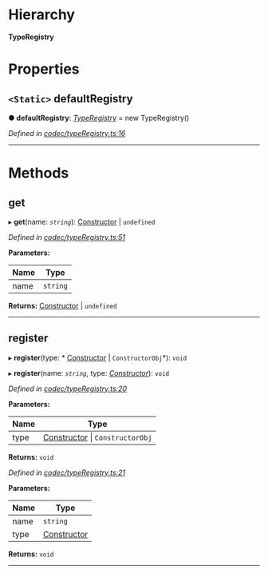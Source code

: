 

# Hierarchy

**TypeRegistry**

# Properties

<a id="defaultregistry"></a>

## `<Static>` defaultRegistry

**● defaultRegistry**: *[TypeRegistry](_codec_typeregistry_.typeregistry.md)* =  new TypeRegistry()

*Defined in [codec/typeRegistry.ts:16](https://github.com/polkadot-js/api/blob/2a1a712/packages/types/src/codec/typeRegistry.ts#L16)*

___

# Methods

<a id="get"></a>

##  get

▸ **get**(name: *`string`*):  [Constructor](../modules/_types_.md#constructor) &#124; `undefined`

*Defined in [codec/typeRegistry.ts:51](https://github.com/polkadot-js/api/blob/2a1a712/packages/types/src/codec/typeRegistry.ts#L51)*

**Parameters:**

| Name | Type |
| ------ | ------ |
| name | `string` |

**Returns:**  [Constructor](../modules/_types_.md#constructor) &#124; `undefined`

___
<a id="register"></a>

##  register

▸ **register**(type: * [Constructor](../modules/_types_.md#constructor) &#124; `ConstructorObj`*): `void`

▸ **register**(name: *`string`*, type: *[Constructor](../modules/_types_.md#constructor)*): `void`

*Defined in [codec/typeRegistry.ts:20](https://github.com/polkadot-js/api/blob/2a1a712/packages/types/src/codec/typeRegistry.ts#L20)*

**Parameters:**

| Name | Type |
| ------ | ------ |
| type |  [Constructor](../modules/_types_.md#constructor) &#124; `ConstructorObj`|

**Returns:** `void`

*Defined in [codec/typeRegistry.ts:21](https://github.com/polkadot-js/api/blob/2a1a712/packages/types/src/codec/typeRegistry.ts#L21)*

**Parameters:**

| Name | Type |
| ------ | ------ |
| name | `string` |
| type | [Constructor](../modules/_types_.md#constructor) |

**Returns:** `void`

___

